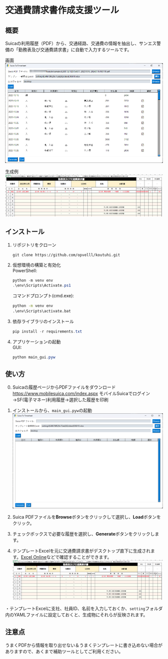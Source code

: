 # 交通費請求書作成支援ツール

## 概要

Suicaの利用履歴（PDF）から、交通経路、交通費の情報を抽出し、サンエス警備の「勤務表及び交通費請求書」に自動で入力するツールです。

画面
![初期画面](<img/スクリーンショット 2025-07-12 035646.png>)

生成例
![生成例](<img/スクリーンショット 2025-07-12 205816.png>)

## インストール

1. リポジトリをクローン 

    ```
    git clone https://github.com/opvelll/koutuhi.git
    ```

2. 仮想環境の構築と有効化  
   PowerShell:
   ```powershell
   python -m venv env
   .\env\Scripts\Activate.ps1
   ```
   コマンドプロンプト(cmd.exe):
   ```bat
   python -m venv env
   .\env\Scripts\activate.bat
   ```

3. 依存ライブラリのインストール  
   ```powershell
   pip install -r requirements.txt
   ```

4. アプリケーションの起動  
   GUI:
   ```powershell
   python main_gui.pyw
   ```

## 使い方

0. Suicaの履歴ページからPDFファイルをダウンロード
    https://www.mobilesuica.com/index.aspx モバイルSuicaでログイン→SF(電子マネー)利用履歴→選択した履歴を印刷

1. インストールから、`main_gui.pyw`の起動
   ![初期画面](<img/スクリーンショット 2025-07-12 035501.png>)

2. Suica PDFファイルを**Browse**ボタンをクリックして選択し、**Load**ボタンをクリック。

3. チェックボックスで必要な履歴を選択し、**Generate**ボタンをクリックします。

4. テンプレートExcelを元に交通費請求書がデスクトップ直下に生成されます。[Excel Online](https://excel.cloud.microsoft/)などで確認することができます。
    ![生成例](<img/スクリーンショット 2025-07-12 205816.png>)


・テンプレートExcelに支社、社員ID、名前を入力しておくか、`setting`フォルダ内のYAMLファイルに設定しておくと、生成物にそれらが反映されます。

## 注意点

うまくPDFから情報を取り出せない＆うまくテンプレートに書き込めない場合がありますので、あくまで補助ツールとしてご利用ください。
